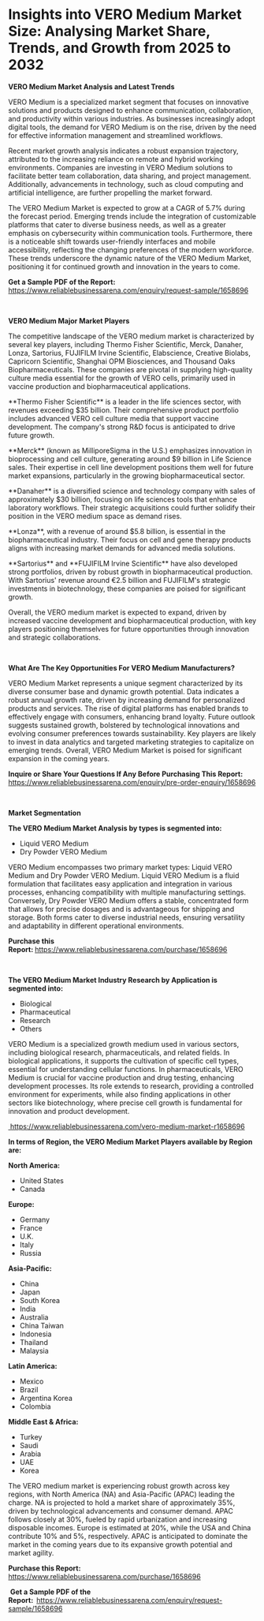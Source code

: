 <p><h1>Insights into VERO Medium Market Size: Analysing Market Share, Trends, and Growth from 2025 to 2032</h1></p><p><strong>VERO Medium Market Analysis and Latest Trends</strong></p>
<p><p>VERO Medium is a specialized market segment that focuses on innovative solutions and products designed to enhance communication, collaboration, and productivity within various industries. As businesses increasingly adopt digital tools, the demand for VERO Medium is on the rise, driven by the need for effective information management and streamlined workflows.</p><p>Recent market growth analysis indicates a robust expansion trajectory, attributed to the increasing reliance on remote and hybrid working environments. Companies are investing in VERO Medium solutions to facilitate better team collaboration, data sharing, and project management. Additionally, advancements in technology, such as cloud computing and artificial intelligence, are further propelling the market forward.</p><p>The VERO Medium Market is expected to grow at a CAGR of 5.7% during the forecast period. Emerging trends include the integration of customizable platforms that cater to diverse business needs, as well as a greater emphasis on cybersecurity within communication tools. Furthermore, there is a noticeable shift towards user-friendly interfaces and mobile accessibility, reflecting the changing preferences of the modern workforce. These trends underscore the dynamic nature of the VERO Medium Market, positioning it for continued growth and innovation in the years to come.</p></p>
<p><strong>Get a Sample PDF of the Report:&nbsp;</strong> <a href="https://www.reliablebusinessarena.com/enquiry/request-sample/1658696?utm_campaign=1871&utm_medium=2&utm_source=Github&utm_content=ia&utm_term=13042025&utm_id=vero-medium">https://www.reliablebusinessarena.com/enquiry/request-sample/1658696</a></p>
<p>&nbsp;</p>
<p><strong>VERO Medium Major Market Players</strong></p>
<p><p>The competitive landscape of the VERO medium market is characterized by several key players, including Thermo Fisher Scientific, Merck, Danaher, Lonza, Sartorius, FUJIFILM Irvine Scientific, Elabscience, Creative Biolabs, Capricorn Scientific, Shanghai OPM Biosciences, and Thousand Oaks Biopharmaceuticals. These companies are pivotal in supplying high-quality culture media essential for the growth of VERO cells, primarily used in vaccine production and biopharmaceutical applications.</p><p>**Thermo Fisher Scientific** is a leader in the life sciences sector, with revenues exceeding $35 billion. Their comprehensive product portfolio includes advanced VERO cell culture media that support vaccine development. The company's strong R&D focus is anticipated to drive future growth.</p><p>**Merck** (known as MilliporeSigma in the U.S.) emphasizes innovation in bioprocessing and cell culture, generating around $9 billion in Life Science sales. Their expertise in cell line development positions them well for future market expansions, particularly in the growing biopharmaceutical sector.</p><p>**Danaher** is a diversified science and technology company with sales of approximately $30 billion, focusing on life sciences tools that enhance laboratory workflows. Their strategic acquisitions could further solidify their position in the VERO medium space as demand rises.</p><p>**Lonza**, with a revenue of around $5.8 billion, is essential in the biopharmaceutical industry. Their focus on cell and gene therapy products aligns with increasing market demands for advanced media solutions.</p><p>**Sartorius** and **FUJIFILM Irvine Scientific** have also developed strong portfolios, driven by robust growth in biopharmaceutical production. With Sartorius' revenue around €2.5 billion and FUJIFILM's strategic investments in biotechnology, these companies are poised for significant growth.</p><p>Overall, the VERO medium market is expected to expand, driven by increased vaccine development and biopharmaceutical production, with key players positioning themselves for future opportunities through innovation and strategic collaborations.</p></p>
<p>&nbsp;</p>
<p><strong>What Are The Key Opportunities For VERO Medium Manufacturers?</strong></p>
<p><p>VERO Medium Market represents a unique segment characterized by its diverse consumer base and dynamic growth potential. Data indicates a robust annual growth rate, driven by increasing demand for personalized products and services. The rise of digital platforms has enabled brands to effectively engage with consumers, enhancing brand loyalty. Future outlook suggests sustained growth, bolstered by technological innovations and evolving consumer preferences towards sustainability. Key players are likely to invest in data analytics and targeted marketing strategies to capitalize on emerging trends. Overall, VERO Medium Market is poised for significant expansion in the coming years.</p></p>
<p><strong>Inquire or Share Your Questions If Any Before Purchasing This Report:</strong> <a href="https://www.reliablebusinessarena.com/enquiry/pre-order-enquiry/1658696?utm_campaign=1871&utm_medium=2&utm_source=Github&utm_content=ia&utm_term=13042025&utm_id=vero-medium">https://www.reliablebusinessarena.com/enquiry/pre-order-enquiry/1658696</a></p>
<p>&nbsp;</p>
<p><strong>Market Segmentation</strong></p>
<p><strong>The VERO Medium Market Analysis by types is segmented into:</strong></p>
<p><ul><li>Liquid VERO Medium</li><li>Dry Powder VERO Medium</li></ul></p>
<p><p>VERO Medium encompasses two primary market types: Liquid VERO Medium and Dry Powder VERO Medium. Liquid VERO Medium is a fluid formulation that facilitates easy application and integration in various processes, enhancing compatibility with multiple manufacturing settings. Conversely, Dry Powder VERO Medium offers a stable, concentrated form that allows for precise dosages and is advantageous for shipping and storage. Both forms cater to diverse industrial needs, ensuring versatility and adaptability in different operational environments.</p></p>
<p><strong>Purchase this Report:&nbsp;</strong><a href="https://www.reliablebusinessarena.com/purchase/1658696?utm_campaign=1871&utm_medium=2&utm_source=Github&utm_content=ia&utm_term=13042025&utm_id=vero-medium">https://www.reliablebusinessarena.com/purchase/1658696</a></p>
<p>&nbsp;</p>
<p><strong>The VERO Medium Market Industry Research by Application is segmented into:</strong></p>
<p><ul><li>Biological</li><li>Pharmaceutical</li><li>Research</li><li>Others</li></ul></p>
<p><p>VERO Medium is a specialized growth medium used in various sectors, including biological research, pharmaceuticals, and related fields. In biological applications, it supports the cultivation of specific cell types, essential for understanding cellular functions. In pharmaceuticals, VERO Medium is crucial for vaccine production and drug testing, enhancing development processes. Its role extends to research, providing a controlled environment for experiments, while also finding applications in other sectors like biotechnology, where precise cell growth is fundamental for innovation and product development.</p></p>
<p><a href="https://www.reliablebusinessarena.com/vero-medium-market-r1658696?utm_campaign=1871&utm_medium=2&utm_source=Github&utm_content=ia&utm_term=13042025&utm_id=vero-medium">&nbsp;https://www.reliablebusinessarena.com/vero-medium-market-r1658696</a></p>
<p><strong>In terms of Region, the VERO Medium Market Players available by Region are:</strong></p>
<p>
    <p> <strong> North America: </strong>
        <ul>
            <li>United States</li>
            <li>Canada</li>
        </ul>
        </p> 
    <p> <strong> Europe: </strong>
        <ul>
            <li>Germany</li>
            <li>France</li>
            <li>U.K.</li>
            <li>Italy</li>
            <li>Russia</li>
        </ul>
        </p> 
    <p> <strong> Asia-Pacific: </strong>
        <ul>
            <li>China</li>
            <li>Japan</li>
            <li>South Korea</li>
            <li>India</li>
            <li>Australia</li>
            <li>China Taiwan</li>
            <li>Indonesia</li>
            <li>Thailand</li>
            <li>Malaysia</li>
        </ul>
        </p> 
    <p> <strong> Latin America: </strong>
        <ul>
            <li>Mexico</li>
            <li>Brazil</li>
            <li>Argentina Korea</li>
            <li>Colombia</li>
        </ul>
        </p> 
    <p> <strong> Middle East & Africa: </strong>
        <ul>
            <li>Turkey</li>
            <li>Saudi</li>
            <li>Arabia</li>
            <li>UAE</li>
            <li>Korea</li>
        </ul>
    </p>
    </p>
<p><p>The VERO medium market is experiencing robust growth across key regions, with North America (NA) and Asia-Pacific (APAC) leading the charge. NA is projected to hold a market share of approximately 35%, driven by technological advancements and consumer demand. APAC follows closely at 30%, fueled by rapid urbanization and increasing disposable incomes. Europe is estimated at 20%, while the USA and China contribute 10% and 5%, respectively. APAC is anticipated to dominate the market in the coming years due to its expansive growth potential and market agility.</p></p>
<p><strong>Purchase this Report: </strong><a href="https://www.reliablebusinessarena.com/purchase/1658696?utm_campaign=1871&utm_medium=2&utm_source=Github&utm_content=ia&utm_term=13042025&utm_id=vero-medium">https://www.reliablebusinessarena.com/purchase/1658696</a></p>
<p>&nbsp;<strong>Get a Sample PDF of the Report:&nbsp;&nbsp;</strong><a href="https://www.reliablebusinessarena.com/enquiry/request-sample/1658696?utm_campaign=1871&utm_medium=2&utm_source=Github&utm_content=ia&utm_term=13042025&utm_id=vero-medium">https://www.reliablebusinessarena.com/enquiry/request-sample/1658696</a></p>
<p><strong></strong></p>
<p><p></p><p></p><p></p></p>